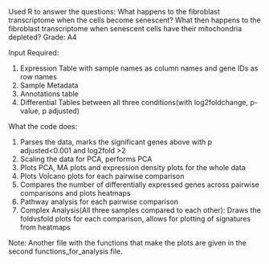 Used R to answer the questions: 
  What happens to the fibroblast transcriptome when the cells become senescent? 
  What then happens to the fibroblast transcriptome when senescent cells have their mitochondria depleted?
Grade: A4

Input Required:
1. Expression Table with sample names as column names and gene IDs as row names
2. Sample Metadata
3. Annotations table
4. Differential Tables between all three conditions(with log2foldchange, p-value, p adjusted)

What the code does:
1. Parses the data, marks the significant genes above with p adjusted<0.001 and log2fold >2
2. Scaling the data for PCA, performs PCA
3. Plots PCA, MA plots and expression density plots for the whole data
4. Plots Volcano plots for each pairwise comparison
5. Compares the number of differentially expressed genes across pairwise comparisons and plots heatmaps
6. Pathway analysis for each pairwise comparison
7. Complex Analysis(All three samples compared to each other):
     Draws the foldvsfold plots for each comparison, allows for plotting of signatures from heatmaps

Note: Another file with the functions that make the plots are given in the second functions_for_analysis file.
